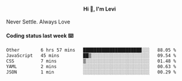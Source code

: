<h4 style="text-align: center;">Hi 👋, I'm Levi</h4>  Never Settle. Always Love
<!---<img align="right" alt="Coding" width="300" src="https://i.pinimg.com/originals/81/17/8b/81178b47a8598f0c81c4799f2cdd4057.gif"></p> --->

#### Coding status last week ⌨️

<!--START_SECTION:waka-->

```txt
Other        6 hrs 57 mins   ██████████████████████░░░   88.05 %
JavaScript   45 mins         ██▒░░░░░░░░░░░░░░░░░░░░░░   09.54 %
CSS          7 mins          ▒░░░░░░░░░░░░░░░░░░░░░░░░   01.48 %
YAML         2 mins          ░░░░░░░░░░░░░░░░░░░░░░░░░   00.63 %
JSON         1 min           ░░░░░░░░░░░░░░░░░░░░░░░░░   00.29 %
```

<!--END_SECTION:waka-->
